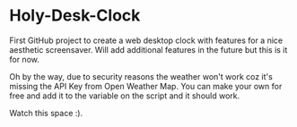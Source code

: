 # Holy-Desk-Clock

First GitHub project to create a web desktop clock with features for a nice aesthetic screensaver. 
Will add additional features in the future but this is it for now.

Oh by the way, due to security reasons the weather won't work coz it's missing the API Key from Open Weather Map. You can make your own for free and add it to the variable on the script and it should work.

Watch this space :).

